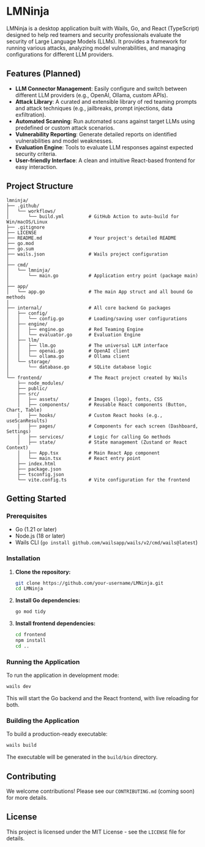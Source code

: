 # LMNinja

LMNinja is a desktop application built with Wails, Go, and React (TypeScript) designed to help red teamers and security professionals evaluate the security of Large Language Models (LLMs). It provides a framework for running various attacks, analyzing model vulnerabilities, and managing configurations for different LLM providers.

## Features (Planned)

- **LLM Connector Management**: Easily configure and switch between different LLM providers (e.g., OpenAI, Ollama, custom APIs).
- **Attack Library**: A curated and extensible library of red teaming prompts and attack techniques (e.g., jailbreaks, prompt injections, data exfiltration).
- **Automated Scanning**: Run automated scans against target LLMs using predefined or custom attack scenarios.
- **Vulnerability Reporting**: Generate detailed reports on identified vulnerabilities and model weaknesses.
- **Evaluation Engine**: Tools to evaluate LLM responses against expected security criteria.
- **User-friendly Interface**: A clean and intuitive React-based frontend for easy interaction.

## Project Structure

```
lmninja/
├── .github/
│   └── workflows/
│       └── build.yml         # GitHub Action to auto-build for Win/macOS/Linux
├── .gitignore
├── LICENSE
├── README.md                 # Your project's detailed README
├── go.mod
├── go.sum
├── wails.json                # Wails project configuration
│
├── cmd/
│   └── lmninja/
│       └── main.go           # Application entry point (package main)
│
├── app/
│   └── app.go                # The main App struct and all bound Go methods
│
├── internal/                 # All core backend Go packages
│   ├── config/
│   │   └── config.go         # Loading/saving user configurations
│   ├── engine/
│   │   ├── engine.go         # Red Teaming Engine
│   │   └── evaluator.go      # Evaluation Engine
│   ├── llm/
│   │   ├── llm.go            # The universal LLM interface
│   │   ├── openai.go         # OpenAI client
│   │   └── ollama.go         # Ollama client
│   └── storage/
│       └── database.go       # SQLite database logic
│
└── frontend/                 # The React project created by Wails
    ├── node_modules/
    ├── public/
    ├── src/
    │   ├── assets/           # Images (logo), fonts, CSS
    │   ├── components/       # Reusable React components (Button, Chart, Table)
    │   ├── hooks/            # Custom React hooks (e.g., useScanResults)
    │   ├── pages/            # Components for each screen (Dashboard, Settings)
    │   ├── services/         # Logic for calling Go methods
    │   ├── state/            # State management (Zustand or React Context)
    │   ├── App.tsx           # Main React App component
    │   └── main.tsx          # React entry point
    ├── index.html
    ├── package.json
    ├── tsconfig.json
    └── vite.config.ts        # Vite configuration for the frontend
```

## Getting Started

### Prerequisites

- Go (1.21 or later)
- Node.js (18 or later)
- Wails CLI (`go install github.com/wailsapp/wails/v2/cmd/wails@latest`)

### Installation

1. **Clone the repository:**
   ```bash
   git clone https://github.com/your-username/LMNinja.git
   cd LMNinja
   ```

2. **Install Go dependencies:**
   ```bash
   go mod tidy
   ```

3. **Install frontend dependencies:**
   ```bash
   cd frontend
   npm install
   cd ..
   ```

### Running the Application

To run the application in development mode:

```bash
wails dev
```

This will start the Go backend and the React frontend, with live reloading for both.

### Building the Application

To build a production-ready executable:

```bash
wails build
```

The executable will be generated in the `build/bin` directory.

## Contributing

We welcome contributions! Please see our `CONTRIBUTING.md` (coming soon) for more details.

## License

This project is licensed under the MIT License - see the `LICENSE` file for details.
